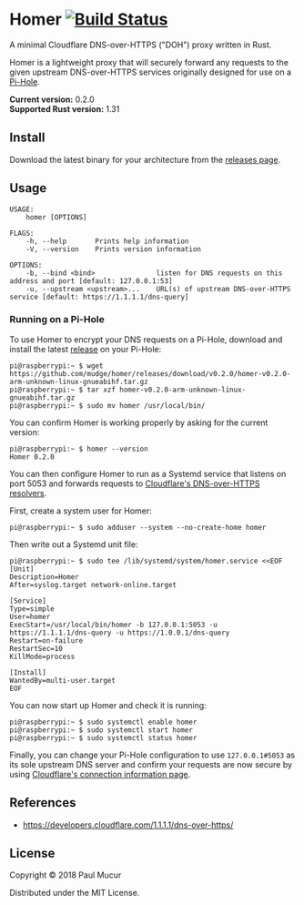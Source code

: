 # Homer [![Build Status](https://travis-ci.org/mudge/homer.svg?branch=master)](https://travis-ci.org/mudge/homer)

A minimal Cloudflare DNS-over-HTTPS ("DOH") proxy written in Rust.

Homer is a lightweight proxy that will securely forward any requests to the given upstream DNS-over-HTTPS services originally designed for use on a [Pi-Hole](https://pi-hole.net).

**Current version:** 0.2.0  
**Supported Rust version:** 1.31

## Install

Download the latest binary for your architecture from the [releases page](https://github.com/mudge/homer/releases).

## Usage

```
USAGE:
    homer [OPTIONS]

FLAGS:
    -h, --help       Prints help information
    -V, --version    Prints version information

OPTIONS:
    -b, --bind <bind>               listen for DNS requests on this address and port [default: 127.0.0.1:53]
    -u, --upstream <upstream>...    URL(s) of upstream DNS-over-HTTPS service [default: https://1.1.1.1/dns-query]
```

### Running on a Pi-Hole

To use Homer to encrypt your DNS requests on a Pi-Hole, download and install the latest [release](https://github.com/mudge/homer/releases) on your Pi-Hole:

```console
pi@raspberrypi:~ $ wget https://github.com/mudge/homer/releases/download/v0.2.0/homer-v0.2.0-arm-unknown-linux-gnueabihf.tar.gz
pi@raspberrypi:~ $ tar xzf homer-v0.2.0-arm-unknown-linux-gnueabihf.tar.gz
pi@raspberrypi:~ $ sudo mv homer /usr/local/bin/
```

You can confirm Homer is working properly by asking for the current version:

```console
pi@raspberrypi:~ $ homer --version
Homer 0.2.0
```

You can then configure Homer to run as a Systemd service that listens on port 5053 and forwards requests to [Cloudflare's DNS-over-HTTPS resolvers](https://developers.cloudflare.com/1.1.1.1/dns-over-https/).

First, create a system user for Homer:

```console
pi@raspberrypi:~ $ sudo adduser --system --no-create-home homer
```

Then write out a Systemd unit file:

```console
pi@raspberrypi:~ $ sudo tee /lib/systemd/system/homer.service <<EOF
[Unit]
Description=Homer
After=syslog.target network-online.target

[Service]
Type=simple
User=homer
ExecStart=/usr/local/bin/homer -b 127.0.0.1:5053 -u https://1.1.1.1/dns-query -u https://1.0.0.1/dns-query
Restart=on-failure
RestartSec=10
KillMode=process

[Install]
WantedBy=multi-user.target
EOF
```

You can now start up Homer and check it is running:

```console
pi@raspberrypi:~ $ sudo systemctl enable homer
pi@raspberrypi:~ $ sudo systemctl start homer
pi@raspberrypi:~ $ sudo systemctl status homer
```

Finally, you can change your Pi-Hole configuration to use `127.0.0.1#5053` as its sole upstream DNS server and confirm your requests are now secure by using [Cloudflare's connection information page](https://1.1.1.1/help).

## References

* https://developers.cloudflare.com/1.1.1.1/dns-over-https/

## License

Copyright © 2018 Paul Mucur

Distributed under the MIT License.
